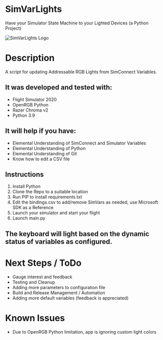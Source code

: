 # SimVarLights
Have your Simulator State Machine to your Lighted Devices (a Python Project)

![SimVarLights Logo](https://github.com/ElSrJuez/SimVarLights/)

# Description
A script for updating Addressable RGB Lights from SimConnect Variables. 

## It was developed and tested with:
* Flight Simulator 2020
* OpenRGB Python
* Razer Chroma v2
* Python 3.9

## It will help if you have:
* Elemental Understanding of SimConnect and Simulator Variables
* Elemental Understanding of Python
* Elemental Understanding of Git
* Know how to edit a CSV file

## Instructions
1. Install Python
2. Clone the Repo to a suitable location
3. Run PIP to install requirements.txt
4. Edit the bindings.csv to add/remove SimVars as needed, use Microsoft SDK as a Reference
5. Launch your simulator and start your flight
6. Launch main.py

## The keyboard will light based on the dynamic status of variables as configured.

# Next Steps / ToDo
* Gauge interest and feedback
* Testing and Cleanup 
* Adding more parameters to configuration file
* Build and Release Management / Automation
* Adding more default variables (feedback is appreciated)

# Known Issues
* Due to OpenRGB Python limitation, app is ignoring custom light colors

